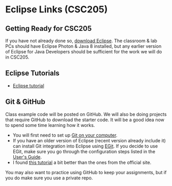 # Eclipse Links (CSC205)

## Getting Ready for CSC205

If you have not already done so, [download Eclipse](https://www.eclipse.org/downloads/).  The classroom & lab PCs should have Eclipse Photon & Java 8 installed, but any earlier version of Eclipse for Java Developers should be sufficient for the work we will do in CSC205.  

## Eclipse Tutorials

- [Eclipse tutorial](http://eclipsetutorial.sourceforge.net/totalbeginner.html)

## Git & GitHub

Class example code will be posted on GitHub.  We will also be doing projects that require GitHub to download the starter code. It will be a good idea now to spend some time learning how it works.

- You will first need to set up [Git on your computer](https://docs.github.com/en/github/getting-started-with-github/set-up-git).  
- If you have an older version of Eclipse (recent version already include it) can install Git integration into Eclipse using [EGit](https://www.eclipse.org/egit/download/).  If you decide to use EGit, make sure you go through the configuration steps listed in the [User's Guide](https://wiki.eclipse.org/EGit/User_Guide).  
- I found [this tutorial](https://www.vogella.com/tutorials/EclipseGit/article.html) a bit better than the ones from the official site.

You may also want to practice using GitHub to keep your assignments, but if you do make sure you use a private repo.
